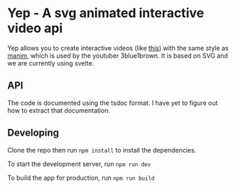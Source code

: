 # Yep - A svg animated interactive video api

Yep allows you to create interactive videos (like [this](https://liqvidjs.org/)) with the same style as [manim](https://manim.community), which is used by the youtuber 3blue1brown. It is based on SVG and we are currently using svelte.

## API
The code is documented using the tsdoc format. I have yet to figure out how to extract that documentation.

## Developing

Clone the repo then run `npm install` to install the dependencies.

To start the development server, run `npm run dev`

To build the app for production, run `npm run build`

